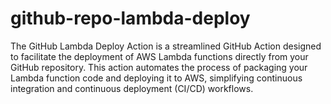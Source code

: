 # github-repo-lambda-deploy
The GitHub Lambda Deploy Action is a streamlined GitHub Action designed to facilitate the deployment of AWS Lambda functions directly from your GitHub repository. This action automates the process of packaging your Lambda function code and deploying it to AWS, simplifying continuous integration and continuous deployment (CI/CD) workflows.
